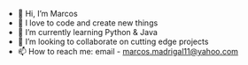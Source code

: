 - 👋 Hi, I’m Marcos
- 👀 I love to code and create new things
- 🌱 I’m currently learning Python & Java
- 💞️ I’m looking to collaborate on cutting edge projects
- 📫 How to reach me: email - marcos.madrigal11@yahoo.com

<!---
marcsa18/marcsa18 is a ✨ special ✨ repository because its `README.md` (this file) appears on your GitHub profile.
You can click the Preview link to take a look at your changes.
--->
